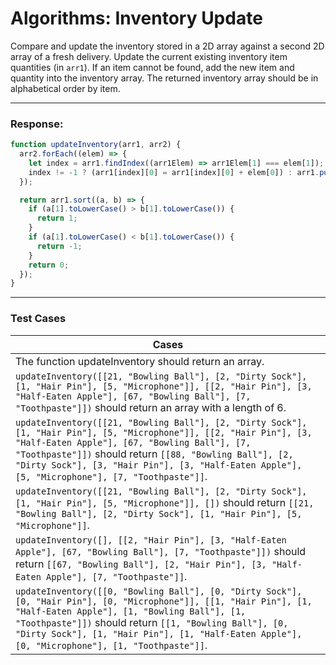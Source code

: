 # Algorithms: Inventory Update

Compare and update the inventory stored in a 2D array against a second 2D array of a fresh delivery. Update the current existing inventory item quantities (in `arr1`). If an item cannot be found, add the new item and quantity into the inventory array. The returned inventory array should be in alphabetical order by item.

---

### Response:

```js
function updateInventory(arr1, arr2) {
  arr2.forEach((elem) => {
    let index = arr1.findIndex((arr1Elem) => arr1Elem[1] === elem[1]);
    index != -1 ? (arr1[index][0] = arr1[index][0] + elem[0]) : arr1.push(elem);
  });

  return arr1.sort((a, b) => {
    if (a[1].toLowerCase() > b[1].toLowerCase()) {
      return 1;
    }
    if (a[1].toLowerCase() < b[1].toLowerCase()) {
      return -1;
    }
    return 0;
  });
}
```

---

### Test Cases

| Cases                                                                                                                                                                                                                                                                                                                            |
| -------------------------------------------------------------------------------------------------------------------------------------------------------------------------------------------------------------------------------------------------------------------------------------------------------------------------------- |
| The function updateInventory should return an array.                                                                                                                                                                                                                                                                             |
| `updateInventory([[21, "Bowling Ball"], [2, "Dirty Sock"], [1, "Hair Pin"], [5, "Microphone"]], [[2, "Hair Pin"], [3, "Half-Eaten Apple"], [67, "Bowling Ball"], [7, "Toothpaste"]])` should return an array with a length of 6.                                                                                                 |
| `updateInventory([[21, "Bowling Ball"], [2, "Dirty Sock"], [1, "Hair Pin"], [5, "Microphone"]], [[2, "Hair Pin"], [3, "Half-Eaten Apple"], [67, "Bowling Ball"], [7, "Toothpaste"]])` should return `[[88, "Bowling Ball"], [2, "Dirty Sock"], [3, "Hair Pin"], [3, "Half-Eaten Apple"], [5, "Microphone"], [7, "Toothpaste"]]`. |
| `updateInventory([[21, "Bowling Ball"], [2, "Dirty Sock"], [1, "Hair Pin"], [5, "Microphone"]], [])` should return `[[21, "Bowling Ball"], [2, "Dirty Sock"], [1, "Hair Pin"], [5, "Microphone"]]`.                                                                                                                              |
| `updateInventory([], [[2, "Hair Pin"], [3, "Half-Eaten Apple"], [67, "Bowling Ball"], [7, "Toothpaste"]])` should return `[[67, "Bowling Ball"], [2, "Hair Pin"], [3, "Half-Eaten Apple"], [7, "Toothpaste"]]`.                                                                                                                  |
| `updateInventory([[0, "Bowling Ball"], [0, "Dirty Sock"], [0, "Hair Pin"], [0, "Microphone"]], [[1, "Hair Pin"], [1, "Half-Eaten Apple"], [1, "Bowling Ball"], [1, "Toothpaste"]])` should return `[[1, "Bowling Ball"], [0, "Dirty Sock"], [1, "Hair Pin"], [1, "Half-Eaten Apple"], [0, "Microphone"], [1, "Toothpaste"]]`.    |
